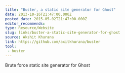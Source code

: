```yaml
---
title: "Buster, a static site generator for Ghost"
date: 2013-10-16T21:47:00.000Z
posted_date: 2015-05-02T21:47:00.000Z
editor_recommends:
type: Resource/Website
slug: links/buster-a-static-site-generator-for-ghost
source: Akshit Khurana
link: https://github.com/axitkhurana/buster
tool:
 - buster
---
```

Brute force static site generator for Ghost




